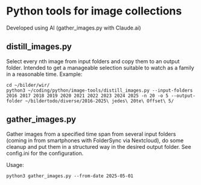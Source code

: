 # Python tools for image collections

Developed using AI (gather_images.py with Claude.ai)

## distill_images.py

Select every nth image from input folders and copy them to an output folder. Intended to get a manageable selection suitable to watch as a family in a reasonable time. Example:

```
cd ~/bilder/wir/
python3 ~/coding/python/image-tools/distill_images.py --input-folders 2016 2017 2018 2019 2020 2021 2022 2023 2024 2025 -n 20 -o 5 --output-folder ~/bildertodo/diverse/2016-2025\ jedes\ 20te\ Offset\ 5/
```

## gather_images.py

Gather images from a specified time span from several input folders (coming in from smartphones with FolderSync via Nextcloud), do some cleanup and put them in a structured way in the desired output folder.
See config.ini for the configuration.

Usage:

```
python3 gather_images.py --from-date 2025-05-01
```